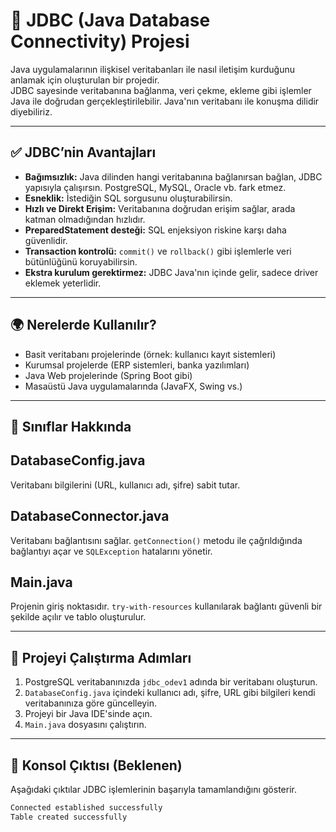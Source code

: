 # 🔌 JDBC (Java Database Connectivity) Projesi

Java uygulamalarının ilişkisel veritabanları ile nasıl iletişim kurduğunu anlamak için oluşturulan bir projedir.  
JDBC sayesinde veritabanına bağlanma, veri çekme, ekleme gibi işlemler Java ile doğrudan gerçekleştirilebilir.
Java'nın veritabanı ile konuşma dilidir diyebiliriz.

---

## ✅ JDBC’nin Avantajları

- **Bağımsızlık:** Java dilinden hangi veritabanına bağlanırsan bağlan, JDBC yapısıyla çalışırsın. PostgreSQL, MySQL, Oracle vb. fark etmez.
- **Esneklik:** İstediğin SQL sorgusunu oluşturabilirsin.
- **Hızlı ve Direkt Erişim:** Veritabanına doğrudan erişim sağlar, arada katman olmadığından hızlıdır.
- **PreparedStatement desteği:** SQL enjeksiyon riskine karşı daha güvenlidir.
- **Transaction kontrolü:** `commit()` ve `rollback()` gibi işlemlerle veri bütünlüğünü koruyabilirsin.
- **Ekstra kurulum gerektirmez:** JDBC Java'nın içinde gelir, sadece driver eklemek yeterlidir.

---

## 🌍 Nerelerde Kullanılır?

- Basit veritabanı projelerinde (örnek: kullanıcı kayıt sistemleri)
- Kurumsal projelerde (ERP sistemleri, banka yazılımları)
- Java Web projelerinde (Spring Boot gibi)
- Masaüstü Java uygulamalarında (JavaFX, Swing vs.)

---

## 🧩 Sınıflar Hakkında

## DatabaseConfig.java  
Veritabanı bilgilerini (URL, kullanıcı adı, şifre) sabit tutar.

## DatabaseConnector.java 
Veritabanı bağlantısını sağlar. `getConnection()` metodu ile çağrıldığında bağlantıyı açar ve `SQLException` hatalarını yönetir.

## Main.java 
Projenin giriş noktasıdır. `try-with-resources` kullanılarak bağlantı güvenli bir şekilde açılır ve tablo oluşturulur.

---

## 🚀 Projeyi Çalıştırma Adımları

1. PostgreSQL veritabanınızda `jdbc_odev1` adında bir veritabanı oluşturun.
2. `DatabaseConfig.java` içindeki kullanıcı adı, şifre, URL gibi bilgileri kendi veritabanınıza göre güncelleyin.
3. Projeyi bir Java IDE'sinde açın.
4. `Main.java` dosyasını çalıştırın.

---

## 🧪 Konsol Çıktısı (Beklenen)
Aşağıdaki çıktılar JDBC işlemlerinin başarıyla tamamlandığını gösterir.

```bash
Connected established successfully  
Table created successfully
